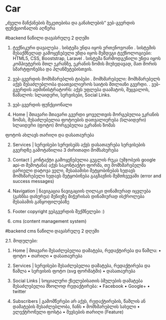 # Car

„ძველი მანქანების შეკეთებისა და განახლების“ ვებ-გვერდის ფუნქციონალის აღწერა

#backend ნაწილი დავასრულე  2 დღეში

1.	ტექნიკური დავალება 
. სისტემა უნდა იყოს ერთენოვოანი
. სისტემის შესაქმნელად გამოყენებული უნდა იყოს შემდეგი ტექნოლოგიები: HTML5, CSS, Booststrap, Laravel
. სისტემა წარმოდგენილი უნდა იყოს კომპიუტერის მთლ ეკრანზე, ეკრანის ზომის მიუხედავად, მათ შორის სმარტფონებსა და პლანშეტებისთვის.
2.	ვებ-გვერდის მომხმარებლის ტიპები
. მომხმარებელი: მომხმარებელს აქვს შესაძლებლობა დაათვალიეროს საიტის მთლიანი გვერდი.
. ვებ-გვერდის ადმინისტრატორს: აქვს უფლება დაამატოს, შეცვალოს, წაშალოს: სლაიდერი, სერვისები, Social Links. 
3.	ვებ-გვერდის ფუნქციონალი

1. Home | მთავარი
მთავარი გვერდი ყოველთვის მორგებულია ეკრანის ზომას, 
შესაძლებელია ფოტოების დათვალიერება (სლაიდერი)
სლაიდერი (ფოტო) მორგებულია ეკრანის ზომას

ფოტოს ახლავს თარიღი და დასათაურება

2. Services | სერვისები
სერვისებს აქვს დასათაურება
სერვისების გვერდზე გამოტანილია 3 ძირითადი მომსახურება

3. Contact | კონტაქტი
გამოყენებულია გუგლის რუკა (უმჯობეის google api-თ შემოტანა)
აქვს საკონტაქტო ფორმა,
თუ მომხმარებელმა ცარიელი დატოვა ველი, შესაბამისი შეტყობინებას ხედავს
მომხმარებელი ხედავს შეტყობინება გაგზავნის შემთხვევაში 
(error and success messages)

4. Navigation | ნავიგაცია
	ნავიგაციის ღილაკი დინამიურად იცვლება (გახნსა დახურვა)
	მენიუზე მიჭერისას დინამიურად ისქროლება შესაბამის განყოფილებაზე

5. Footer
	copyright
	ვებგვერდის შექმნელები :)

4.	cms (content management system)

#backend cms ნაწილი დავასრულე  2 დღეში

2.1. მოდულები: 

1. Home | მთავარი 
შესაძლებელია დამატება, რედაქტირება და წაშლა:
•	ფოტო
•	თარიღი
•	დასათაურება
2. Services | სერვისები
	შესაძლებელია დამატება, რედაქტირება და წაშლა
•	სერვისის ფოტო (svg ფორმატში)
•	დასათაურება

3. Social Links | სოციალური ქსელებისათის ბმულების დამატება
შესაძლებელია მხოლოდ რედაქტირება:
•	Facebook
•	Google+
•	twitter

4. Subscribers |  გამომწერები
	არ აქვს, რედაქტირების, წაშლის ან დამატების შესაძლებლობა, ჩანს
•	მომხმარებლის სახელი
•	ელექტრონული ფოსტა
•	შევსების თარიღი (Feature)


